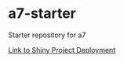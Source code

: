 # a7-starter
Starter repository for a7

[Link to Shiny Project Deployment](https://briand.shinyapps.io/a7--BrianDarmitzel/)
